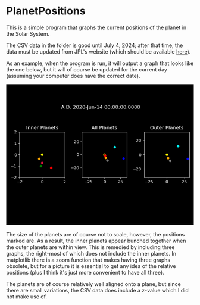 # PlanetPositions

This is a simple program that graphs the current positions of the planet in the Solar System.

The CSV data in the folder is good until July 4, 2024; after that time, the data must be updated from JPL's website (which should be available [here](https://ssd.jpl.nasa.gov/?horizons)).

As an example, when the program is run, it will output a graph that looks like the one below, but it will of course be updated for the current day (assuming your computer does have the correct date).

![Example output](Example.png)

The size of the planets are of course not to scale, however, the positions marked are. As a result, the inner planets appear bunched together when the outer planets are within view. This is remedied by including three graphs, the right-most of which does not include the inner planets. In matplotlib there is a zoom function that makes having three graphs obsolete, but for a picture it is essential to get any idea of the relative positions (plus I think it's just more convenient to have all three).

The planets are of course relatively well aligned onto a plane, but since there are small variations, the CSV data does include a z-value which I did not make use of.
